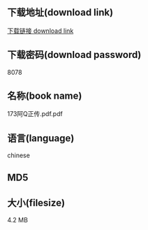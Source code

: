 ## 下载地址(download link)
[下载链接 download link](https://voluble-croquembouche-d321dc.netlify.app/?s=173%E9%98%BFQ%E6%AD%A3%E4%BC%A0.pdf)

## 下载密码(download password)
8078

## 名称(book name)
173阿Q正传.pdf.pdf

## 语言(language)
chinese

## MD5


## 大小(filesize)
4.2 MB

